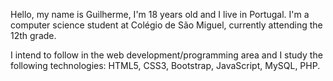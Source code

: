 Hello, my name is Guilherme, I'm 18 years old and I live in Portugal. I'm a computer science student at Colégio de São Miguel, currently attending the 12th grade.

I intend to follow in the web development/programming area and I study the following technologies: HTML5, CSS3, Bootstrap, JavaScript, MySQL, PHP.
